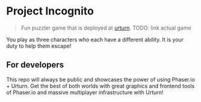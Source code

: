 # Project Incognito

> Fun puzzler game that is deployed at [urturn](https://urturn.app). TODO: link actual game

You play as three characters who each have a different ability. It is your duty to help them escape!

## For developers

This repo will always be public and showcases the power of using Phaser.io + Urturn. Get the best of both worlds with great graphics and frontend tools of Phaser.io and massive multiplayer infrastructure with Urturn!
